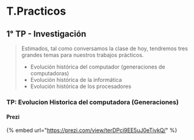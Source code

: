 # T.Practicos

## 1° TP - Investigación

> Estimados, tal como conversamos la clase de hoy, tendremos tres grandes temas para nuestros trabajos prácticos.
>
> * Evolución histórica del computador \(generaciones de computadoras\)
> * Evolución histórica de la informática
> * Evolución histórica de los procesadores

### TP: Evolucion Historica del computadora \(Generaciones\)

#### Prezi

{% embed url="https://prezi.com/view/terDPci9EE5uJ0eTivkQ/" %}




